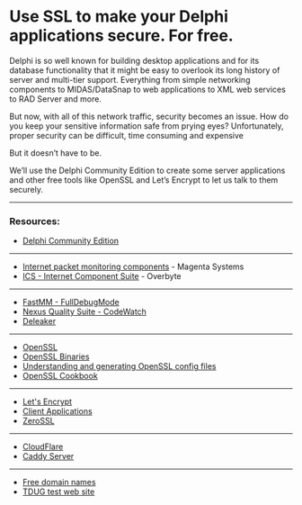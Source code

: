 # Use SSL to make your Delphi applications secure. For free.

Delphi is so well known for building desktop applications and for its database functionality that it might be easy to overlook its long history of server and multi-tier support. Everything from simple networking components to MIDAS/DataSnap to web applications to XML web services to RAD Server and more.

But now, with all of this network traffic, security becomes an issue. How do you keep your sensitive information safe from prying eyes? Unfortunately, proper security can be difficult, time consuming and expensive

But it doesn’t have to be.

We’ll use the Delphi Community Edition to create some server applications and other free tools like OpenSSL and Let’s Encrypt to let us talk to them securely.

---
### Resources:
* [Delphi Community Edition](https://www.embarcadero.com/products/delphi/starter)
---
* [Internet packet monitoring components](https://www.magsys.co.uk/delphi/magmonsock.asp) - Magenta Systems
* [ICS - Internet Component Suite](http://www.overbyte.eu) - Overbyte
---
* [FastMM - FullDebugMode](https://sergworks.wordpress.com/2018/06/06/fastmm4-fulldebugmode-setup-guide)
* [Nexus Quality Suite - CodeWatch](https://www.nexusdb.com/support/index.php?q=codewatchfeatures)
* [Deleaker](https://www.deleaker.com)
---
* [OpenSSL](https://www.openssl.org/)
* [OpenSSL Binaries](https://www.openssl.org/community/binaries.html)
* [Understanding and generating OpenSSL config files](https://www.phcomp.co.uk/Tutorials/Web-Technologies/Understanding-and-generating-OpenSSL.cnf-files.html)
* [OpenSSL Cookbook](https://www.feistyduck.com/books/openssl-cookbook)
---
* [Let's Encrypt](https://letsencrypt.org/)
* [Client Applications](https://letsencrypt.org/docs/client-options)
* [ZeroSSL](https://zerossl.com/)
---
* [CloudFlare](https://www.cloudflare.com/)
* [Caddy Server](https://caddyserver.com/)
---
* [Free domain names](https://palash.tk/How-To-Get-A-Free-Domain)
* [TDUG test web site](http://tdug.co.nf)
